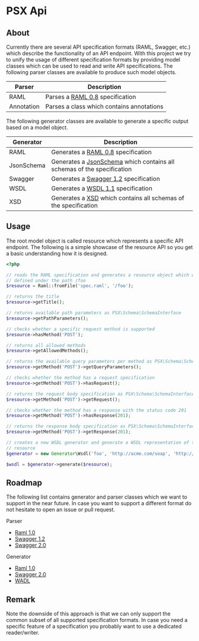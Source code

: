 PSX Api
===

## About

Currently there are several API specification formats (RAML, Swagger, etc.)
which describe the functionality of an API endpoint. With this project we try to
unify the usage of different specification formats by providing model classes
which can be used to read and write API specifications. The following parser
classes are available to produce such model objects.

Parser | Description
------ | -----------
RAML | Parses a [RAML 0.8](http://raml.org/) specification
Annotation | Parses a class which contains annotations

The following generator classes are available to generate a specific output
based on a model object.

Generator | Description
--------- | -----------
RAML | Generates a [RAML 0.8](http://raml.org/) specification
JsonSchema | Generates a [JsonSchema](http://json-schema.org/) which contains all schemas of the specification
Swagger | Generates a [Swagger 1.2](https://github.com/OAI/OpenAPI-Specification/blob/master/versions/1.2.md) specification
WSDL | Generates a [WSDL 1.1](https://www.w3.org/TR/wsdl) specification
XSD | Generates a [XSD](https://www.w3.org/TR/xmlschema-0/) which contains all schemas of the specification

## Usage

The root model object is called resource which represents a specific API
endpoint. The following is a simple showcase of the resource API so you get a
basic understanding how it is designed.

```php
<?php

// reads the RAML specification and generates a resource object which was
// defined under the path /foo
$resource = Raml::fromFile('spec.raml', '/foo');

// returns the title
$resource->getTitle();

// returns available path parameters as PSX\Schema\SchemaInterface
$resource->getPathParameters();

// checks whether a specific request method is supported
$resource->hasMethod('POST');

// returns all allowed methods
$resource->getAllowedMethods();

// returns the available query parameters per method as PSX\Schema\SchemaInterface
$resource->getMethod('POST')->getQueryParameters();

// checks whether the method has a request specification
$resource->getMethod('POST')->hasRequest();

// returns the request body specification as PSX\Schema\SchemaInterface
$resource->getMethod('POST')->getRequest();

// checks whether the method has a response with the status code 201
$resource->getMethod('POST')->hasResponse(201);

// returns the response body specification as PSX\Schema\SchemaInterface
$resource->getMethod('POST')->getResponse(201);

// creates a new WSDL generator and generate a WSDL representation of this
// resource
$generator = new Generator\Wsdl('foo', 'http://acme.com/soap', 'http://acme.com/tns');

$wsdl = $generator->generate($resource);

```

## Roadmap

The following list contains generator and parser classes which we want to
support in the near future. In case you want to support a different format do
not hesitate to open an issue or pull request.

Parser

* [Raml 1.0](https://github.com/raml-org/raml-spec/blob/raml-10/versions/raml-10/raml-10.md/)
* [Swagger 1.2](https://github.com/OAI/OpenAPI-Specification/blob/master/versions/1.2.md)
* [Swagger 2.0](http://swagger.io/specification/)

Generator

* [Raml 1.0](https://github.com/raml-org/raml-spec/blob/raml-10/versions/raml-10/raml-10.md/)
* [Swagger 2.0](http://swagger.io/specification/)
* [WADL](https://www.w3.org/Submission/wadl/)

## Remark

Note the downside of this approach is that we can only support the common subset
of all supported specification formats. In case you need a specific feature of
a specification you probably want to use a dedicated reader/writer.

